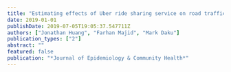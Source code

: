 ```yaml
---
title: "Estimating effects of Uber ride sharing service on road traffic mortality in South Africa: A quasi-experimental study"
date: 2019-01-01
publishDate: 2019-07-05T19:05:37.547711Z
authors: ["Jonathan Huang", "Farhan Majid", "Mark Daku"]
publication_types: ["2"]
abstract: ""
featured: false
publication: "*Journal of Epidemiology & Community Health*"
---
```


